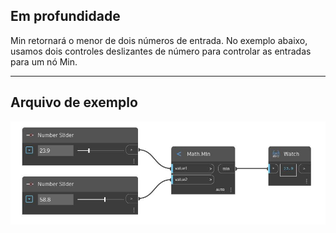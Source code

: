 ## Em profundidade
Min retornará o menor de dois números de entrada. No exemplo abaixo, usamos dois controles deslizantes de número para controlar as entradas para um nó Min.
___
## Arquivo de exemplo

![Min (value1, value2)](./DSCore.Math.Min(value1,%20value2)_img.jpg)

